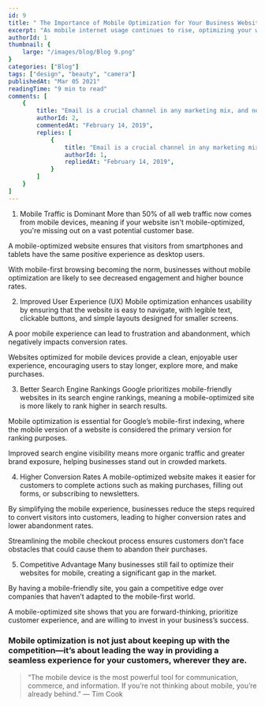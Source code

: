 ```yaml
---
id: 9
title: " The Importance of Mobile Optimization for Your Business Website" 
excerpt: "As mobile internet usage continues to rise, optimizing your website for mobile devices is no longer just an option—it’s a necessity. With over 50% of web traffic coming from mobile devices, businesses that fail to adapt to this shift risk losing out on a significant portion of potential customers. Mobile optimization isn’t just about design; it’s about creating a seamless, fast, and accessible experience that keeps users engaged and drives conversions."
authorId: 1
thumbnail: {
	large: "/images/blog/Blog 9.png" 
}
categories: ["Blog"]
tags: ["design", "beauty", "camera"]
publishedAt: "Mar 05 2021"
readingTime: "9 min to read"
comments: [
	{
		title: "Email is a crucial channel in any marketing mix, and never has this been truer than for today’s entrepreneur. Curious what to say.",
		authorId: 2,
		commentedAt: "February 14, 2019",
		replies: [
			{
				title: "Email is a crucial channel in any marketing mix, and never has this been truer than for today’s entrepreneur. Curious what to say.",
				authorId: 1,
				repliedAt: "February 14, 2019",
			}
		]
	}
]
---
```


1. Mobile Traffic is Dominant
More than 50% of all web traffic now comes from mobile devices, meaning if your website isn't mobile-optimized, you're missing out on a vast potential customer base.

A mobile-optimized website ensures that visitors from smartphones and tablets have the same positive experience as desktop users.

With mobile-first browsing becoming the norm, businesses without mobile optimization are likely to see decreased engagement and higher bounce rates.

2. Improved User Experience (UX)
Mobile optimization enhances usability by ensuring that the website is easy to navigate, with legible text, clickable buttons, and simple layouts designed for smaller screens.

A poor mobile experience can lead to frustration and abandonment, which negatively impacts conversion rates.

Websites optimized for mobile devices provide a clean, enjoyable user experience, encouraging users to stay longer, explore more, and make purchases.

3. Better Search Engine Rankings
Google prioritizes mobile-friendly websites in its search engine rankings, meaning a mobile-optimized site is more likely to rank higher in search results.

Mobile optimization is essential for Google’s mobile-first indexing, where the mobile version of a website is considered the primary version for ranking purposes.

Improved search engine visibility means more organic traffic and greater brand exposure, helping businesses stand out in crowded markets.

4. Higher Conversion Rates
A mobile-optimized website makes it easier for customers to complete actions such as making purchases, filling out forms, or subscribing to newsletters.

By simplifying the mobile experience, businesses reduce the steps required to convert visitors into customers, leading to higher conversion rates and lower abandonment rates.

Streamlining the mobile checkout process ensures customers don’t face obstacles that could cause them to abandon their purchases.

5. Competitive Advantage
Many businesses still fail to optimize their websites for mobile, creating a significant gap in the market.

By having a mobile-friendly site, you gain a competitive edge over companies that haven’t adapted to the mobile-first world.

A mobile-optimized site shows that you are forward-thinking, prioritize customer experience, and are willing to invest in your business’s success.

### Mobile optimization is not just about keeping up with the competition—it’s about leading the way in providing a seamless experience for your customers, wherever they are.

> “The mobile device is the most powerful tool for communication, commerce, and information. If you’re not thinking about mobile, you’re already behind.” — Tim Cook
